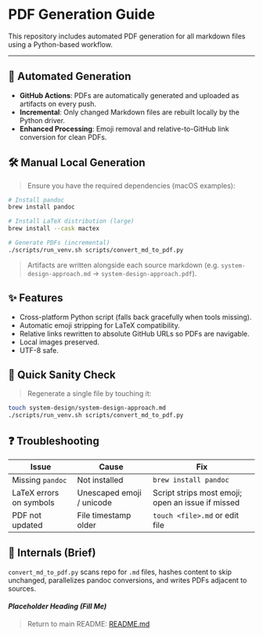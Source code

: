 # PDF Generation Guide

This repository includes automated PDF generation for all markdown files using a Python-based workflow.

***
## 🔄 Automated Generation
- **GitHub Actions**: PDFs are automatically generated and uploaded as artifacts on every push.
- **Incremental**: Only changed Markdown files are rebuilt locally by the Python driver.
- **Enhanced Processing**: Emoji removal and relative-to-GitHub link conversion for clean PDFs.

## 🛠️ Manual Local Generation
> Ensure you have the required dependencies (macOS examples):
```bash
# Install pandoc
brew install pandoc

# Install LaTeX distribution (large)
brew install --cask mactex

# Generate PDFs (incremental)
./scripts/run_venv.sh scripts/convert_md_to_pdf.py
```
> Artifacts are written alongside each source markdown (e.g. `system-design-approach.md` -> `system-design-approach.pdf`).

## ✨ Features
- Cross-platform Python script (falls back gracefully when tools missing).
- Automatic emoji stripping for LaTeX compatibility.
- Relative links rewritten to absolute GitHub URLs so PDFs are navigable.
- Local images preserved.
- UTF-8 safe.

## 🧪 Quick Sanity Check
> Regenerate a single file by touching it:
```bash
touch system-design/system-design-approach.md
./scripts/run_venv.sh scripts/convert_md_to_pdf.py
```

## ❓ Troubleshooting
| Issue | Cause | Fix |
|-------|-------|-----|
| Missing `pandoc` | Not installed | `brew install pandoc` |
| LaTeX errors on symbols | Unescaped emoji / unicode | Script strips most emoji; open an issue if missed |
| PDF not updated | File timestamp older | `touch <file>.md` or edit file |

## 🧩 Internals (Brief)
`convert_md_to_pdf.py` scans repo for `.md` files, hashes content to skip unchanged, parallelizes pandoc conversions, and writes PDFs adjacent to sources.

#### *Placeholder Heading (Fill Me)*
> Return to main README: [README.md](./README.md)
